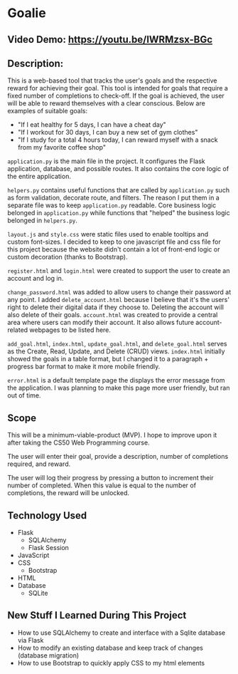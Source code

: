 # Goalie

## Video Demo:  <https://youtu.be/IWRMzsx-BGc>

## Description:
This is a web-based tool that tracks the user's goals and the respective reward for achieving their goal. This tool is intended for goals that require a fixed number of completions to check-off. If the goal is achieved, the user will be able to reward themselves with a clear conscious. Below are examples of suitable goals:
  * "If I eat healthy for 5 days, I can have a cheat day"
  * "If I workout for 30 days, I can buy a new set of gym clothes"
  * "If I study for a total 4 hours today, I can reward myself with a snack from my favorite coffee shop"

`application.py` is the main file in the project. It configures the Flask application, database, and possible routes. It also contains the core logic of the entire application.

`helpers.py` contains useful functions that are called by `application.py` such as form validation, decorate route, and filters. The reason I put them in a separate file was to keep `application.py` readable. Core business logic belonged in `application.py` while functions that "helped" the business logic belonged in `helpers.py`.

`layout.js` and `style.css` were static files used to enable tooltips and custom font-sizes. I decided to keep to one javascript file and css file for this project because the website didn't contain a lot of front-end logic or custom decoration (thanks to Bootstrap).

`register.html` and `login.html` were created to support the user to create an account and log in.

`change_password.html` was added to allow users to change their password at any point. I added `delete_account.html` because I believe that it's the users' right to delete their digital data if they choose to. Deleting the account will also delete of their goals. `account.html` was created to provide a central area where users can modify their account. It also allows future account-related webpages to be listed here.

`add_goal.html`, `index.html`, `update_goal.html`, and `delete_goal.html` serves as the Create, Read, Update, and Delete (CRUD) views. `index.html` initially showed the goals in a table format, but I changed it to a paragraph + progress bar format to make it more mobile friendly.

`error.html` is a default template page the displays the error message from the application. I was planning to make this page more user friendly, but ran out of time.

## Scope
This will be a minimum-viable-product (MVP). I hope to improve upon it after taking the CS50 Web Programming course.

The user will enter their goal, provide a description, number of completions required, and reward.

The user will log their progress by pressing a button to increment their number of completed. When this value is equal to the number of completions, the reward will be unlocked.

## Technology Used
* Flask
  * SQLAlchemy
  * Flask Session
* JavaScript
* CSS
  * Bootstrap
* HTML
* Database
  * SQLite

## New Stuff I Learned During This Project
* How to use SQLAlchemy to create and interface with a Sqlite database via Flask
* How to modify an existing database and keep track of changes (database migration)
* How to use Bootstrap to quickly apply CSS to my html elements